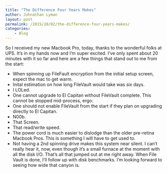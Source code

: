 ```yaml
---
title: "The Difference Four Years Makes"
author: Johnathan Lyman
layout: post
permalink: /2015/10/02/the-difference-four-years-makes/
categories:
    - Blog
---
```


So I received my new Macbook Pro, today, thanks to the wonderful folks at UPS. It’s in my hands now and I’m super excited. I’ve only spent about 20 minutes with it so far and here are a few things that stand out to me from the start:

- When spinning up FileFault encryption from the initial setup screen, expect the mac to get warm. 
- Inital estimation on how long FileVault would take was six days. 
- I LOLed.
- One cannot upgrade to El Capitan without FileVault complete. This cannot be stopped mid-process, ergo:
- One should not enable FileVault from the start if they plan on upgrading directly to El Capitan. 
- N00b.
- That Screen.
- That read/write speed.
- The power cord is much easier to dislodge than the older pre-retina Macbook Pros. This is something I will have to get used to. 
- Not having a 2nd spinning drive makes this system near silent. I can’t really hear it, now, even though it’s a small furnace at the moment with all the disk I/O.
That’s all that jumped out at me right away. When File Vault is done, I’ll follow up with disk benchmarks. I’m looking forward to seeing how wide that canyon is.

